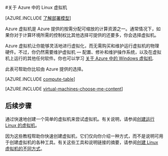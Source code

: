 <properties
	pageTitle="关于 Linux 虚拟机 | Azure"
	description="了解使用两种部署模型的 Linux 中虚拟机的基本信息。"
	services="virtual-machines-linux"
	documentationCenter=""
	authors="cynthn"
	manager="timlt"
	editor="tysonn"
	tags="azure-resource-manager,azure-service-management"/>

<tags
	ms.service="virtual-machines-linux"
	ms.date="06/15/2016"
	wacn.date="07/28/2016"/>

#关于 Azure 中的 Linux 虚拟机 

[AZURE.INCLUDE [了解部署模型](../../includes/learn-about-deployment-models-both-include.md)]


Azure 虚拟机是 Azure 提供的按需分配可缩放的计算资源之一。通常情况下，如果你对于计算环境所需的控制权比其他选择可提供的还要多，你会选择虚拟机。

Azure 虚拟机让你能够灵活地进行虚拟化，而无需购买和维护运行虚拟机的物理硬件。不过，你仍然需要维护虚拟机 — 配置、修补和维护操作系统，以及在虚拟机上运行的其他任何软件。你也可以学习 [关于 Azure 中的 Windows 虚拟机](/documentation/articles/virtual-machines-windows-about/).

此表可帮助你比较由 Azure 提供的选择。

[AZURE.INCLUDE [compute-table](../../includes/compute-options-table.md)]

[AZURE.INCLUDE [virtual-machines-choose-me-content](../../includes/virtual-machines-choose-me-content.md)]

## 后续步骤

通过快速地创建一个简单的虚拟机来尝试虚拟机。有关说明，请参阅[创建运行 Linux 的虚拟机](/documentation/articles/virtual-machines-linux-quick-create-cli/)。

因为这些教程帮助你快速创建虚拟机，它们仅向你介绍一种方式，而不是说明可用于创建虚拟机的各种工具。有关这些工具和说明链接的摘要，请参阅[创建 Linux 虚拟机的不同方式](/documentation/articles/virtual-machines-linux-creation-choices/)。

<!---HONumber=Mooncake_1207_2015-->